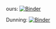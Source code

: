 ours: [![Binder](https://mybinder.org/badge_logo.svg)](https://mybinder.org/v2/gh/sbonaretti/FAIR_metrics/master?filepath=code%2FFAIR_assessment_2.ipynb)

Dunning: [![Binder](https://mybinder.org/badge_logo.svg)](https://mybinder.org/v2/gh/sbonaretti/FAIR_metrics/master?filepath=code%2FFAIR_comparison.ipynb)
